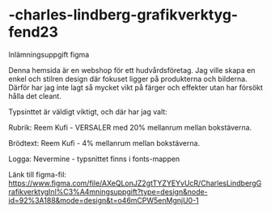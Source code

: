 # -charles-lindberg-grafikverktyg-fend23
Inlämningsuppgift figma

Denna hemsida är en webshop för ett hudvårdsföretag. Jag ville skapa en enkel och stilren design där fokuset ligger på produkterna och bilderna. Därför har jag inte lagt så mycket vikt på färger och effekter utan har försökt hålla det cleant.

Typsinttet är väldigt viktigt, och där har jag valt: 

Rubrik: 
Reem Kufi - VERSALER med 20% mellanrum mellan bokstäverna.

Brödtext: 
Reem Kufi - 4% mellanrum mellan bokstäverna.

Logga: 
Nevermine - typsnittet finns i fonts-mappen

Länk till figma-fil: https://www.figma.com/file/AXeQLonJZ2gtTYZYEYvUcR/CharlesLindbergGrafikverktygInl%C3%A4mningsuppgift?type=design&node-id=92%3A188&mode=design&t=o46mCPW5enMgnjU0-1
